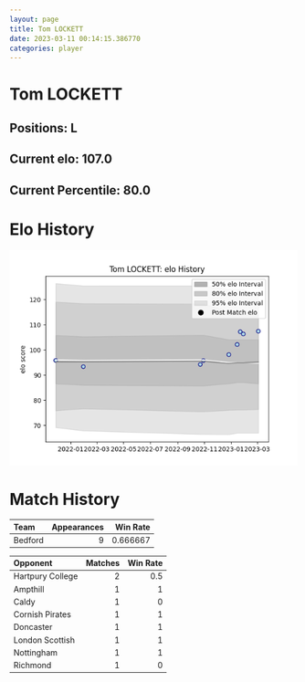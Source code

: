 ```yaml
---  
layout: page  
title: Tom LOCKETT  
date: 2023-03-11 00:14:15.386770  
categories: player  
---
```

# Tom LOCKETT

## Positions: L

## Current elo: 107.0

## Current Percentile: 80.0

# Elo History


![elo history](history_TomLOCKETT.png)
# Match History


| Team    |   Appearances |   Win Rate |
|:--------|--------------:|-----------:|
| Bedford |             9 |   0.666667 |

| Opponent         |   Matches |   Win Rate |
|:-----------------|----------:|-----------:|
| Hartpury College |         2 |        0.5 |
| Ampthill         |         1 |        1   |
| Caldy            |         1 |        0   |
| Cornish Pirates  |         1 |        1   |
| Doncaster        |         1 |        1   |
| London Scottish  |         1 |        1   |
| Nottingham       |         1 |        1   |
| Richmond         |         1 |        0   |